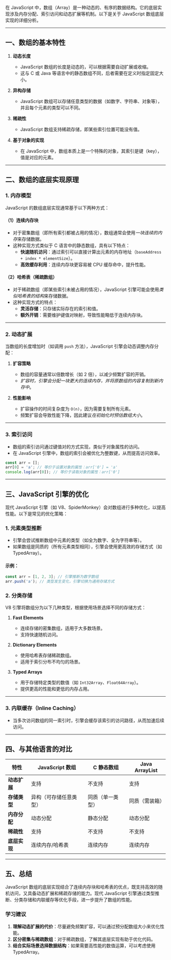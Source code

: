 在 JavaScript 中，数组（Array）是一种动态的、有序的数据结构。它的底层实现涉及内存分配、索引访问和动态扩展等机制。以下是关于 JavaScript 数组底层实现的详细分析。

---

## **一、数组的基本特性**
1. **动态长度**  
   - JavaScript 数组的长度是动态的，可以根据需要自动扩展或收缩。
   - 这与 C 或 Java 等语言中的静态数组不同，后者需要在定义时指定固定大小。

2. **异构存储**  
   - JavaScript 数组可以存储任意类型的数据（如数字、字符串、对象等），并且每个元素的类型可以不同。

3. **稀疏性**  
   - JavaScript 数组支持稀疏存储，即某些索引位置可能没有值。

4. **基于对象的实现**  
   - 在 JavaScript 中，数组本质上是一个特殊的对象，其索引是键（key），值是对应的元素。

---

## 二、数组的底层实现原理

### 1. 内存模型
JavaScript 的数组底层实现通常基于以下两种方式：
#### （1）连续内存块
- 对于密集数组（即所有索引都被占用的情况），数组通常会使用*一块连续的内存*来存储数据。
- 这种实现方式类似于 C 语言中的静态数组，具有以下特点：
  - **快速随机访问**：通过索引可以直接计算出元素的内存地址（`baseAddress + index * elementSize`）。
  - **高效缓存利用**：连续内存块更容易被 CPU 缓存命中，提升性能。

#### （2）哈希表（稀疏数组）
- 对于稀疏数组（即某些索引未被占用的情况），JavaScript 引擎可能会使用*类似哈希表的结构*来存储数据。
- 这种实现方式的特点：
  - **灵活存储**：只存储实际存在的索引和值。
  - **额外开销**：需要维护键值对映射，导致性能略低于连续内存块。

---

### 2. 动态扩展
当数组的长度增加时（如调用 `push` 方法），JavaScript 引擎会动态调整内存分配：
1. **扩容策略**  
   - 数组的容量通常以倍数增长（如 2 倍），以减少频繁扩容的开销。
   - *扩容时，引擎会分配一块更大的连续内存，并将原数组的内容复制到新内存中*。

2. **性能影响**  
   - 扩容操作的时间复杂度为 `O(n)`，因为需要复制所有元素。
   - 频繁扩容会导致性能下降，因此建议*在初始化时预估数组大小*。

---

### 3. 索引访问
- 数组的索引访问通过键值对的方式实现，类似于对象属性的访问。
- 在 JavaScript 引擎中，数组的索引会被优化为整数键，从而提高访问效率。

```javascript
const arr = [];
arr[0] = 'a'; // 等价于设置对象的属性：arr['0'] = 'a'
console.log(arr[0]); // 等价于读取对象的属性：arr['0']
```

---

## **三、JavaScript 引擎的优化**

现代 JavaScript 引擎（如 V8、SpiderMonkey）会对数组进行多种优化，以提高性能。以下是常见的优化策略：

### **1. 元素类型推断**
- 引擎会尝试推断数组中元素的类型（如全为数字、全为字符串等）。
- 如果数组是同质的（所有元素类型相同），引擎会使用更高效的存储方式（如 TypedArray）。

#### 示例：
```javascript
const arr = [1, 2, 3]; // 引擎推断为数字数组
arr.push('a'); // 类型发生变化，引擎切换为通用存储方式
```

### **2. 分类存储**
V8 引擎将数组分为以下几种类型，根据使用场景选择不同的存储方式：
1. **Fast Elements**  
   - 连续存储的密集数组，适用于大多数场景。
   - 支持快速随机访问。

2. **Dictionary Elements**  
   - 使用哈希表存储稀疏数组。
   - 适用于索引分布不均匀的场景。

3. **Typed Arrays**  
   - 用于存储特定类型的数值（如 `Int32Array`、`Float64Array`）。
   - 提供更高的性能和更低的内存占用。

---

### **3. 内联缓存（Inline Caching）**
- 当多次访问数组的同一索引时，引擎会缓存该索引的访问路径，从而加速后续访问。

---

## **四、与其他语言的对比**

| 特性                  | JavaScript 数组               | C 静态数组         | Java ArrayList     |
|-----------------------|-------------------------------|--------------------|--------------------|
| **动态扩展**          | 支持                          | 不支持             | 支持               |
| **存储类型**          | 异构（可存储任意类型）        | 同质（单一类型）   | 同质（需装箱）     |
| **内存分配**          | 动态分配                      | 静态分配           | 动态分配           |
| **稀疏性**            | 支持                          | 不支持             | 不支持             |
| **底层实现**          | 连续内存/哈希表               | 连续内存           | 连续内存           |

---

## **五、总结**

JavaScript 数组的底层实现结合了连续内存块和哈希表的优点，既支持高效的随机访问，又具备动态扩展和稀疏存储的能力。现代 JavaScript 引擎通过类型推断、分类存储和内联缓存等优化手段，进一步提升了数组的性能。

### **学习建议**
1. **理解动态扩展的代价**：尽量避免频繁扩容，可以通过预分配数组大小来优化性能。
2. **区分密集与稀疏数组**：对于稀疏数组，了解其底层实现有助于优化代码。
3. **结合实际场景选择数据结构**：如果需要高性能的数值运算，可以考虑使用 TypedArray。
